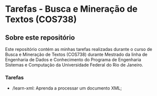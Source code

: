# Tarefas - Busca e Mineração de Textos (COS738)

## Sobre este repositório
Este repositório contém as minhas tarefas realizadas durante o curso de Busca e Mineração de Textos (COS738) durante Mestrado da linha de Engenharia de Dados e Conhecimento do Programa de Engenharia Sistemas e Computação da Universidade Federal do Rio de Janeiro.

### Tarefas
- /learn-xml: Aprenda a processar um documento XML;

